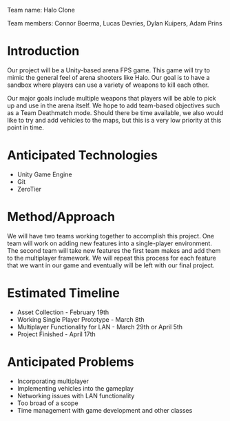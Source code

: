 Team name: Halo Clone

Team members: Connor Boerma, Lucas Devries, Dylan Kuipers, Adam Prins

# Introduction

Our project will be a Unity-based arena FPS game. This game will try to mimic the general feel of arena shooters like Halo. Our goal is to have a sandbox where players can use a variety of weapons to kill each other.

Our major goals include multiple weapons that players will be able to pick up and use in the arena itself. We hope to add team-based objectives such as a Team Deathmatch mode. Should there be time available, we also would like to try and add vehicles to the maps, but this is a very low priority at this point in time.

# Anticipated Technologies

- Unity Game Engine
- Git
- ZeroTier

# Method/Approach

We will have two teams working together to accomplish this project. One team will work on adding new features into a single-player environment. The second team will take new features the first team makes and add them to the multiplayer framework. We will repeat this process for each feature that we want in our game and eventually will be left with our final project.

# Estimated Timeline

- Asset Collection - February 19th
- Working Single Player Prototype - March 8th
- Multiplayer Functionality for LAN - March 29th or April 5th
- Project Finished - April 17th


# Anticipated Problems

- Incorporating multiplayer
- Implementing vehicles into the gameplay
- Networking issues with LAN functionality
- Too broad of a scope
- Time management with game development and other classes

